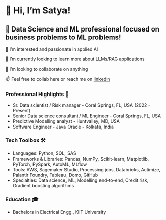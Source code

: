 # 👋 Hi, I’m Satya!

## 🚀 Data Science and ML professional focused on business problems to ML problems! 
👀 I’m interested and passionate in applied AI  

🌱 I’m currently looking to learn more about LLMs/RAG applications  

💞️ I’m looking to collaborate on anything  

📫 Feel free to collab here or reach me on [linkedin](https://www.linkedin.com/in/satya-samal-profile)  


  ### Professional Highlights 🌟
  - Sr. Data scientist / Risk manager - Coral Springs, FL, USA (2022 - Present)  
  - Senior Data science consultant / ML Engineer - Coral Springs, FL, USA   
  - Predictive Modelling analyst - Huntvalley, MD, USA   
  - Software Engineer - Java Oracle - Kolkata, India  


  ### Tech Toolbox 🛠️
  - Languages: Python, SQL, SAS
  - Frameworks & Libraries: Pandas, NumPy, Scikit-learn, Matplotlib, PyTorch, PySpark, AutoML, MLflow  
  - Tools: AWS, Sagemaker Studio, Processing jobs, Databricks, Actimize, Palantir Foundry, Tableau, Domo, GitHub  
  - Specialties: Data science, ML, Modelling end-to-end, Credit risk, Gradient boosting algorithms


  ### Education 🎓
  - Bachelors in Electrical Engg., KIIT University  

<!---
satyascode/satyascode is a ✨ special ✨ repository because its `README.md` (this file) appears on your GitHub profile.
You can click the Preview link to take a look at your changes.
--->
